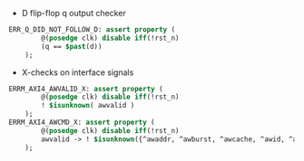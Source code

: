 
* D flip-flop q output checker
```systemverilog
ERR_Q_DID_NOT_FOLLOW_D: assert property ( 
        @(posedge clk) disable iff(!rst_n) 
        (q == $past(d)) 
    );
```

* X-checks on interface signals 
```systemverilog
ERRM_AXI4_AWVALID_X: assert property ( 
        @(posedge clk) disable iff(!rst_n) 
        ! $isunknown( awvalid ) 
    );
ERRM_AXI4_AWCMD_X: assert property ( 
        @(posedge clk) disable iff(!rst_n) 
        awvalid -> ! $isunknown({^awaddr, ^awburst, ^awcache, ^awid, ^awlen, ^awlock, ^awprot, ^awsize, ^awqos, ^awregion, }) 
    );
```


